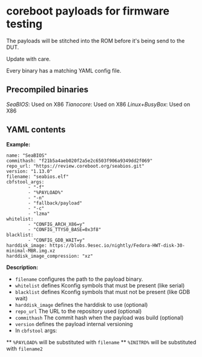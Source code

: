 # coreboot payloads for firmware testing

The payloads will be stitched into the ROM before it's
being send to the DUT.

Update with care.

Every binary has a matching YAML config file.

## Precompiled binaries

*SeaBIOS*: Used on X86
*Tianocore*: Used on X86
*Linux+BusyBox*: Used on X86

## YAML contents

**Example:**

```
name: "SeaBIOS"
commithash: "f21b5a4aeb020f2a5e2c6503f906a9349dd2f069"
repo_url: "https://review.coreboot.org/seabios.git"
version: "1.13.0"
filename: "seabios.elf"
cbfstool_args:
        - "-f"
        - "%PAYLOAD%"
        - "-n"
        - "fallback/payload"
        - "-c"
        - "lzma"
whitelist:
        - "CONFIG_ARCH_X86=y"
        - "CONFIG_TTYS0_BASE=0x3f8"
blacklist:
        - "CONFIG_GDB_WAIT=y"
harddisk_image: https://blobs.9esec.io/nightly/Fedora-HWT-disk-30-minimal-MBR.img.xz
harddisk_image_compression: "xz"
```

**Description:**

* `filename` configures the path to the payload binary.
* `whitelist` defines Kconfig symbols that must be present (like serial)
* `blacklist` defines Kconfig symbols that must not be present (like GDB wait)
* `harddisk_image` defines the harddisk to use (optional)
* `repo_url` The URL to the repository used (optional)
* `commithash` The commit hash when the payload was build (optional)
* `version` defines the payload internal versioning
* In `cbfstool` args:

** `%PAYLOAD%` will be substituted with `filename`
** `%INITRD%` will be substituted with `filename2`
